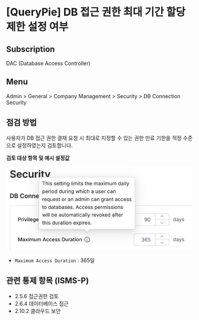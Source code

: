 # [QueryPie] DB 접근 권한 최대 기간 할당 제한 설정 여부

## Subscription 
DAC (Database Access Controller)

## Menu 
Admin > General > Company Management > Security > DB Connection Security

## 점검 방법 
사용자가 DB 접근 권한 결재 요청 시 최대로 지정할 수 있는 권한 만료 기한을 적정 수준으로 설정하였는지 검토합니다. 

**검토 대상 항목 및 예시 설정값**

![Maximum Access Duration](images/max-access-duration.png)
- `Maximum Access Duration` : 365일

## 관련 통제 항목 (ISMS-P)
- 2.5.6 접근권한 검토
- 2.6.4 데이터베이스 접근
- 2.10.2 클라우드 보안
